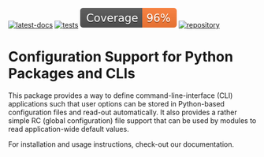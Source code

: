 <!--
SPDX-FileCopyrightText: Copyright © 2022 Idiap Research Institute <contact@idiap.ch>

SPDX-License-Identifier: BSD-3-Clause
-->

[![latest-docs](https://img.shields.io/badge/docs-latest-orange.svg)](https://clapper.readthedocs.io/en/latest/)
[![tests](https://github.com/idiap/clapper/main/actions/workflows/tests.svg)](https://github.com/idiap/clapper/actions)
[![coverage](https://raw.githubusercontent.com/idiap/clapper/python-coverage-comment-action-data/badge.svg)](https://htmlpreview.github.io/?https://github.com/idiap/clapper/python-coverage-comment-action-data/htmlcov/index.html)
[![repository](https://img.shields.io/badge/github-latest-darkblue.svg)](https://github.com/idiap/clapper)

# Configuration Support for Python Packages and CLIs

This package provides a way to define command-line-interface (CLI) applications
such that user options can be stored in Python-based configuration files and
read-out automatically.  It also provides a rather simple RC (global
configuration) file support that can be used by modules to read
application-wide default values.

For installation and usage instructions, check-out our documentation.
